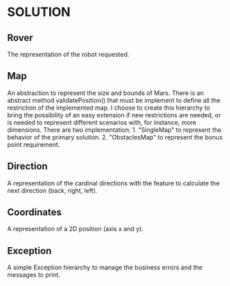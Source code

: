 # SOLUTION

## Rover
The representation of the robot requested.

## Map
An abstraction to represent the size and bounds of Mars. There is an abstract method validatePosition() that must be implement to define all the restriction of the implemented map. I choose to create this hierarchy to bring the possibility of an easy extension if new restrictions are needed, or is needed to represent different scenarios with, for instance, more dimensions.
There are two implementation: 
    1. "SingleMap" to represent the behavior of the primary solution.
    2. "ObstaclesMap" to represent the bonus point requirement.

## Direction
A representation of the cardinal directions with the feature to calculate the next direction (back, right, left).

## Coordinates
A representation of a 2D position (axis x and y).

## Exception
A simple Exception hierarchy to manage the business errors and the messages to print.
